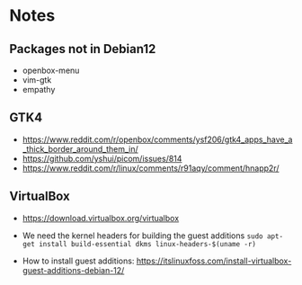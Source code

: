 # Notes

## Packages not in Debian12
  - openbox-menu
  - vim-gtk
  - empathy

## GTK4

  - <https://www.reddit.com/r/openbox/comments/ysf206/gtk4_apps_have_a_thick_border_around_them_in/>
  - <https://github.com/yshui/picom/issues/814>
  - <https://www.reddit.com/r/linux/comments/r91aqy/comment/hnapp2r/>
  
## VirtualBox

  - <https://download.virtualbox.org/virtualbox>
  
  - We need the kernel headers for building the guest additions `sudo apt-get install build-essential dkms linux-headers-$(uname -r)`
  
  - How to install guest additions: https://itslinuxfoss.com/install-virtualbox-guest-additions-debian-12/
